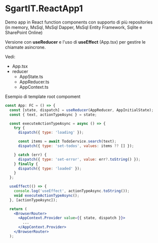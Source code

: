 # SgartIT.ReactApp1

Demo app in React function components con supporto di più repositories (in memory, MsSql, MsSql Dapper, MsSql Entity Framework, Sqlite e SharePoint Online)

Versione con **useReducer** e l'uso di **useEffect** (App.tsx) per gestire le chiamate asincrone.

Vedi:
- App.tsx
- reducer
    - AppState.ts
    - AppReducer.ts
    - AppContext.ts

Esempio di template root compoment

```jsx
const App: FC = () => {
  const [state, dispatch] = useReducer(AppReducer, AppInitialState);
  const { text, actionTypeAsync } = state;

  const executeActionTypeAsync = async () => {
    try {
      dispatch({ type: 'loading' });

      const items = await TodoService.search(text);
      dispatch({ type: 'set-todos', values: items ?? [] });

    } catch (err) {
      dispatch({ type: 'set-error', value: err?.toString() });
    } finally {
      dispatch({ type: 'loaded' });
    }
  };

  useEffect(() => {
    console.log('useEffect', actionTypeAsync.toString());
    void executeActionTypeAsync();
  }, [actionTypeAsync]);

  return (
    <BrowserRouter>
      <AppContext.Provider value={{ state, dispatch }}>
        ...
      </AppContext.Provider>
    </BrowserRouter>
  );
```